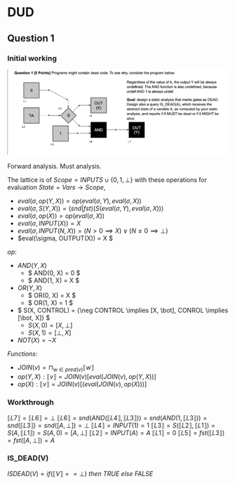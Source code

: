 # DUD

## Question 1

### Initial working

![Question 1](./q1.png "Question 1")

Forward analysis. Must analysis.

The lattice is of $Scope = INPUTS \cup \{0, 1, \bot\}$ with these operations for evaluation $State = Vars \to Scope$,

- $eval(\sigma, op(Y, X)) = op(eval(\sigma, Y), eval(\sigma, X))$
- $eval(\sigma, S(Y, X)) = (snd|fst)(S(eval(\sigma, Y), eval(\sigma, X)))$
- $eval(\sigma, op(X)) = op(eval(\sigma, X))$
- $eval(\sigma, INPUT(X)) = X$
- $eval(\sigma, INPUT(N, X)) = (N > 0 \implies X) \lor (N \leq 0 \implies \bot)$
- $eval(\sigma, OUTPUT(X)) = X $

$op$:

- $AND(Y, X)$
  - $ AND(0, X) = 0 $
  - $ AND(1, X) = X $
- $OR(Y, X)$
  - $ OR(0, X) = X $
  - $ OR(1, X) = 1 $
- $ S(X, CONTROL) = \{\neg CONTROL \implies [X, \bot], CONROL \implies [\bot, X]\} $
  - $S(X, 0) = [X, \bot]$
  - $S(X, 1) = [\bot, X]$
- $NOT(X) = \neg X$

$Functions:$

- $JOIN(v) = \sqcap_{w \in pred(v)}\llbracket w \rrbracket$
- $op(Y, X): \llbracket v \rrbracket =  JOIN(v) [eval(JOIN(v), op(Y, X))]$
- $op(X): \llbracket v \rrbracket =  JOIN(v) [(eval(JOIN(v), op(X)))]$

### Workthrough

$\llbracket L7 \rrbracket = \llbracket L6 \rrbracket = \bot$
$\llbracket L6 \rrbracket = snd(AND(\llbracket L4 \rrbracket, \llbracket L3 \rrbracket)) = snd(AND(1, \llbracket L3 \rrbracket)) = snd(\llbracket L3 \rrbracket) = snd([A, \bot]) = \bot$
$\llbracket L4 \rrbracket = INPUT(1) = 1$
$\llbracket L3 \rrbracket = S(\llbracket L2 \rrbracket, \llbracket L1 \rrbracket) = S(A, \llbracket L1 \rrbracket) = S(A, 0) = [A, \bot]$
$\llbracket L2 \rrbracket = INPUT(A) = A$
$\llbracket L1 \rrbracket = 0$
$\llbracket L5 \rrbracket = fst(\llbracket L3 \rrbracket)= fst([A, \bot])= A$

### IS_DEAD(V)

$ISDEAD(V) = if (\llbracket V \rrbracket == \bot)$ $then$ $TRUE$ $else$ $FALSE$
